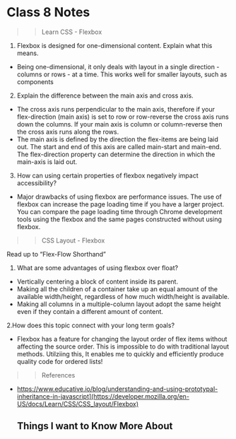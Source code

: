 # Class 8 Notes

>> Learn CSS - Flexbox

1. Flexbox is designed for one-dimensional content. Explain what this means.
 - Being one-dimensional, it only deals with layout in a single direction - columns or rows - at a time. This works well for smaller layouts, such as components
 
2. Explain the difference between the main axis and cross axis.
 - The cross axis runs perpendicular to the main axis, therefore if your flex-direction (main axis) is set to row or row-reverse the cross axis runs down the columns.    If your main axis is column or column-reverse then the cross axis runs along the rows.
 - The main axis is defined by the direction the flex-items are being laid out. The start and end of this axis are called main-start and main-end. The flex-direction       property can determine the direction in which the main-axis is laid out.
 
3. How can using certain properties of flexbox negatively impact accessibility?
 - Major drawbacks of using flexbox are performance issues. The use of flexbox can increase the page loading time if you have a larger project. You can compare the        page loading time through Chrome development tools using the flexbox and the same pages constructed without using flexbox.
 

>> CSS Layout - Flexbox

Read up to “Flex-Flow Shorthand”

1. What are some advantages of using flexbox over float?
 - Vertically centering a block of content inside its parent.
 - Making all the children of a container take up an equal amount of the available width/height, regardless of how much width/height is available.
 - Making all columns in a multiple-column layout adopt the same height even if they contain a different amount of content.
 
2.How does this topic connect with your long term goals?
 - Flexbox has a feature for changing the layout order of flex items without affecting the source order. This is impossible to do with traditional layout methods.        Utilziing this, It enables me to quickly and efficiently produce quality code for ordered lists!
 
 
 
>> References

- https://www.educative.io/blog/understanding-and-using-prototypal-inheritance-in-javascript](https://developer.mozilla.org/en-US/docs/Learn/CSS/CSS_layout/Flexbox)


  ## Things I want to Know More About
